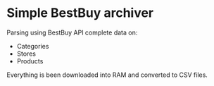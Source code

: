 # Simple BestBuy archiver
Parsing using BestBuy API complete data on:
- Categories
- Stores
- Products

Everything is been downloaded into RAM and converted to CSV files.
